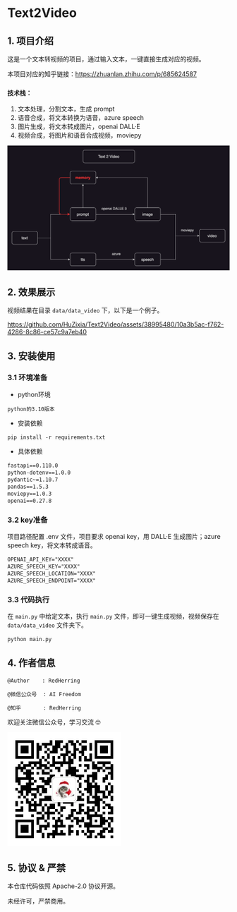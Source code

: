 # Text2Video

## 1. 项目介绍

这是一个文本转视频的项目，通过输入文本，一键直接生成对应的视频。

本项目对应的知乎链接：https://zhuanlan.zhihu.com/p/685624587

### `技术栈：`
1. 文本处理，分割文本，生成 prompt
2. 语音合成，将文本转换为语音，azure speech
3. 图片生成，将文本转成图片，openai DALL·E
4. 视频合成，将图片和语音合成视频，moviepy


<img src="./text2video.png" style="margin-left: 0px">


## 2. 效果展示

视频结果在目录 `data/data_video` 下，以下是一个例子。

https://github.com/HuZixia/Text2Video/assets/38995480/10a3b5ac-f762-4286-8c86-ce57c9a7eb40


## 3. 安装使用


### 3.1 环境准备

- python环境
```
python的3.10版本
```

- 安装依赖

```
pip install -r requirements.txt
```
- 具体依赖

```
fastapi==0.110.0
python-dotenv==1.0.0
pydantic~=1.10.7
pandas==1.5.3
moviepy==1.0.3
openai==0.27.8
```


### 3.2 key准备

项目路径配置 .env 文件，项目要求 openai key，用 DALL·E 生成图片；azure speech key，将文本转成语音。

```
OPENAI_API_KEY="XXXX"
AZURE_SPEECH_KEY="XXXX"
AZURE_SPEECH_LOCATION="XXXX"
AZURE_SPEECH_ENDPOINT="XXXX"
```


### 3.3 代码执行

在 `main.py` 中给定文本，执行 `main.py` 文件，即可一键生成视频，视频保存在 `data/data_video` 文件夹下。

```
python main.py
```


## 4. 作者信息

`@Author    : RedHerring`

`@微信公众号  : AI Freedom`

`@知乎       : RedHerring`

欢迎关注微信公众号，学习交流 🤓

<img src="./AI Freedom.jpg" style="margin-left: 0px">


## 5. 协议 & 严禁

本仓库代码依照 Apache-2.0 协议开源。

未经许可，严禁商用。